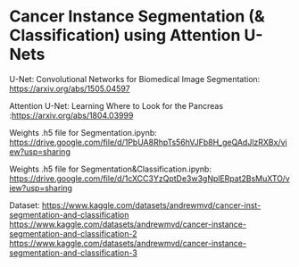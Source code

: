 # Cancer Instance Segmentation (& Classification) using Attention U-Nets

U-Net: Convolutional Networks for Biomedical Image Segmentation: https://arxiv.org/abs/1505.04597

Attention U-Net: Learning Where to Look for the Pancreas :https://arxiv.org/abs/1804.03999





Weights .h5 file for Segmentation.ipynb: https://drive.google.com/file/d/1PbUA8RhpTs56hVJFb8H_geQAdJlzRXBx/view?usp=sharing

Weights .h5 file for Segmentation&Classification.ipynb: https://drive.google.com/file/d/1cXCC3YzQptDe3w3gNplERpat2BsMuXTO/view?usp=sharing


Dataset:
https://www.kaggle.com/datasets/andrewmvd/cancer-inst-segmentation-and-classification
https://www.kaggle.com/datasets/andrewmvd/cancer-instance-segmentation-and-classification-2
https://www.kaggle.com/datasets/andrewmvd/cancer-instance-segmentation-and-classification-3
